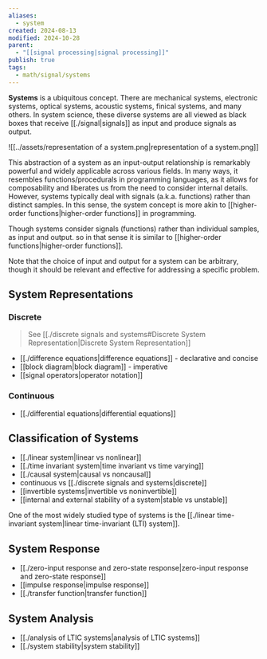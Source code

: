 ```yaml
---
aliases:
  - system
created: 2024-08-13
modified: 2024-10-28
parent:
  - "[[signal processing|signal processing]]"
publish: true
tags:
  - math/signal/systems
---
```

**Systems** is a ubiquitous concept. There are mechanical systems, electronic systems, optical systems, acoustic systems, finical systems, and many others. In system science, these diverse systems are all viewed as black boxes that receive [[./signal|signals]] as input and produce signals as output.

![[../assets/representation of a system.png|representation of a system.png]]

This abstraction of a system as an input-output relationship is remarkably powerful and widely applicable across various fields. In many ways, it resembles functions/procedurals in programming languages, as it allows for composability and liberates us from the need to consider internal details. However, systems typically deal with signals (a.k.a. functions) rather than distinct samples. In this sense, the system concept is more akin to [[higher-order functions|higher-order functions]] in programming.

Though systems consider signals (functions) rather than individual samples, as input and output. so in that sense it is similar to [[higher-order functions|higher-order functions]].

Note that the choice of input and output for a system can be arbitrary, though it should be relevant and effective for addressing a specific problem.
## System Representations
### Discrete
> See [[./discrete signals and systems#Discrete System Representation|Discrete System Representation]]
- [[./difference equations|difference equations]] - declarative and concise
- [[block diagram|block diagram]] - imperative
- [[signal operators|operator notation]]

### Continuous
- [[./differential equations|differential equations]]

## Classification of Systems
- [[./linear system|linear vs nonlinear]]
- [[./time invariant system|time invariant vs time varying]]
- [[./causal system|causal vs noncausal]]
- continuous vs [[./discrete signals and systems|discrete]]
- [[invertible systems|invertible vs noninvertible]]
- [[internal and external stability of a system|stable vs unstable]]

One of the most widely studied type of systems is the [[./linear time-invariant system|linear time-invariant (LTI) system]].
## System Response
- [[./zero-input response and zero-state response|zero-input response and zero-state response]]
- [[impulse response|impulse response]]
- [[./transfer function|transfer function]]

## System Analysis
- [[./analysis of LTIC systems|analysis of LTIC systems]]
- [[./system stability|system stability]]